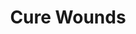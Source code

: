 ---
title: "Cure Wounds"
permalink: /spells/cure-wounds/
tags:
  - Spell
  - 1st Level
  - Evocation
available_for:
  - Bard
  - Cleric
  - Druid
  - Paladin
  - Ranger
level: "1st Level"
school: "Evocation"
range: "Touch"
comp:
  - V
  - S
description: |
  A creature you touch regains a number of hit points equal to 1d8 + your spellcasting ability modifier. This spell has no effect on undead or constructs.

  **At higher levels.** When you cast this spell using a spell slot of 2nd level or higher, the healing increases by 1d8 for each slot level above 1st.
excerpt: "A creature you touch regains a number of hit points equal to 1d8 + your spellcasting ability modifier."
source: "Basic Rules"
---